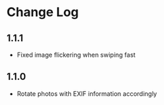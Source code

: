 # Change Log

## 1.1.1
* Fixed image flickering when swiping fast

## 1.1.0
* Rotate photos with EXIF information accordingly
